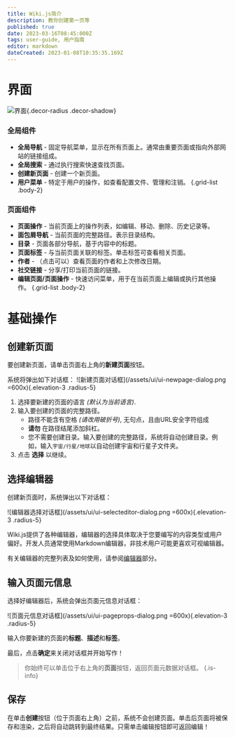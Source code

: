 ```yaml
---
title: Wiki.js简介
description: 教你创建第一页等
published: true
date: 2023-03-16T08:45:000Z
tags: user-guide, 用户指南
editor: markdown
dateCreated: 2023-01-08T10:35:35.169Z
---
```


# 界面

![界面](/assets/ui/ui-basics.jpg){.decor-radius .decor-shadow}

### 全局组件
- **全局导航** - 固定导航菜单，显示在所有页面上。通常由重要页面或指向外部网站的链接组成。
- **全局搜索** - 通过执行搜索快速查找页面。
- **创建新页面** - 创建一个新页面。
- **用户菜单** - 特定于用户的操作，如查看配置文件、管理和注销。
{.grid-list .body-2}

### 页面组件
- **页面操作** - 当前页面上的操作列表，如编辑、移动、删除、历史记录等。
- **面包屑导航** - 当前页面的完整路径。表示目录结构。
- **目录** - 页面各部分导航，基于内容中的标题。
- **页面标签** - 与当前页面关联的标签。单击标签可查看相关页面。
- **作者** - （点击可以）查看页面的作者和上次修改日期。
- **社交链接** - 分享/打印当前页面的链接。
- **编辑页面/页面操作** - 快速访问菜单，用于在当前页面上编辑或执行其他操作。
{.grid-list .body-2}

# 基础操作

## 创建新页面

要创建新页面，请单击页面右上角的**新建页面**按钮。

系统将弹出如下对话框：
![新建页面对话框](/assets/ui/ui-newpage-dialog.png =600x){.elevation-3 .radius-5}

1. 选择要新建的页面的语言 *(默认为当前语言)*.
2. 输入要创建的页面的完整路径。
	- 路径不能含有空格 *(请改用破折号)*, 无句点，且由URL安全字符组成
  	- **请勿** 在路径结尾添加斜杠。
  	- 您不需要创建目录。输入要创建的完整路径，系统将自动创建目录。例如，输入`宇宙/行星/地球`以自动创建宇宙和行星子文件夹。
3. 点击 **选择** 以继续。

## 选择编辑器

创建新页面时，系统弹出以下对话框：

![编辑器选择对话框](/assets/ui/ui-selecteditor-dialog.png =600x){.elevation-3 .radius-5}

Wiki.js提供了各种编辑器，编辑器的选择具体取决于您要编写的内容类型或用户偏好。开发人员通常使用Markdown编辑器，非技术用户可能更喜欢可视编辑器。

有关编辑器的完整列表及如何使用，请参阅[编辑器](/editors)部分。

## 输入页面元信息

选择好编辑器后，系统会弹出页面元信息对话框：

![页面元信息对话框](/assets/ui/ui-pageprops-dialog.png =600x){.elevation-3 .radius-5}

输入你要新建的页面的**标题**、**描述**和**标签**。

最后，点击**确定**来关闭对话框并开始写作！

> 你始终可以单击位于右上角的**页面**按钮，返回页面元数据对话框。
{.is-info}

## 保存

在单击**创建**按钮（位于页面右上角）之前，系统不会创建页面。单击后页面将被保存和渲染，之后将自动跳转到最终结果。只需单击编辑按钮即可返回编辑！

